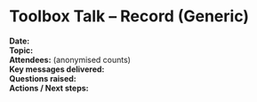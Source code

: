 # Toolbox Talk – Record (Generic)

**Date:**  
**Topic:**  
**Attendees:** (anonymised counts)  
**Key messages delivered:**  
**Questions raised:**  
**Actions / Next steps:**
